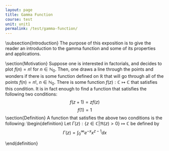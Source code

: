 ```yaml
---
layout: page
title: Gamma Function
course: test
unit: unit1
permalink: /test/gamma-function/
---
```



\subsection{Introduction}
The purpose of this exposition is to give the reader an introduction to the gamma function and some of its properties and applications.

\section{Motivation}
Suppose one is interested in factorials, and decides to plot $f(n) = n!$ for $n\in  \mathbb{N}_0$. Then, one draws a line through the points and wonders if there is some function defined on $\mathbb{R}$ that will go through all of the points $f(n) = n!$, $n\in \mathbb{N}_0$. There is some function $f(z) : \mathbb{C} \mapsto \mathbb{C}$ that satisfies this condition. It is in fact enough to find a function that satisfies the following two conditions: $$f(z+1) = zf(z)$$ $$f(1) = 1$$
\section{Definition}
A function that satisfies the above two conditions is the following:
\begin{definition}
Let $\Gamma(z) : \{z\in\mathbb{C} | \Re(z) > 0 \} \mapsto \mathbb{C}$ be defined by 
$$\Gamma(z) = \int_0^\infty e^{-x}x^{z-1} dx $$

\end{definition}
